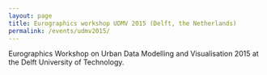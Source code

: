 ```yaml
---
layout: page
title: Eurographics workshop UDMV 2015 (Delft, the Netherlands)
permalink: /events/udmv2015/
---
```


Eurographics Workshop on Urban Data Modelling and Visualisation 2015 at the Delft University of Technology.
